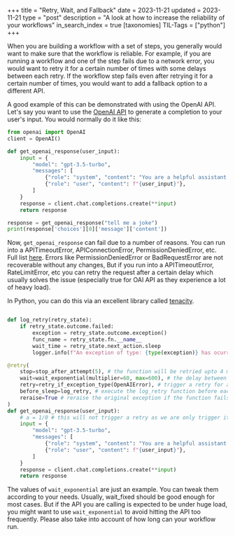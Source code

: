 +++
title = "Retry, Wait, and Fallback"
date = 2023-11-21
updated = 2023-11-21
type = "post"
description = "A look at how to increase the reliability of your workflows"
in_search_index = true
[taxonomies]
TIL-Tags = ["python"]
+++

When you are building a workflow with a set of steps, you generally would want to make sure that the workflow is reliable. For example, if you are running a workflow and one of the step fails due to a network error, you would want to retry it for a certain number of times with some delays between each retry. If the workflow step fails even after retrying it for a certain number of times, you would want to add a fallback option to a different API.

A good example of this can be demonstrated with using the OpenAI API. Let's say you want to use the [OpenAI API](https://platform.openai.com/docs/api-reference/introduction) to generate a completion to your user's input. You would normally do it like this:

```python
from openai import OpenAI
client = OpenAI()

def get_openai_response(user_input):
    input = {
        "model": "gpt-3.5-turbo",
        "messages": [
            {"role": "system", "content": "You are a helpful assistant."},
            {"role": "user", "content": f"{user_input}"},
        ]
    }
    response = client.chat.completions.create(**input)
    return response

response = get_openai_response("tell me a joke")
print(response['choices'][0]['message']['content'])
```

Now, `get_openai_response` can fail due to a number of reasons. You can run into a APITimeoutError, APIConnectionError, PermissionDeniedError, etc. Full list [here](https://platform.openai.com/docs/guides/error-codes/python-library-error-types). Errors like PermissionDeniedError or BadRequestError are not recoverable without any changes, But if you run into a APITimeoutError, RateLimitError, etc you can retry the request after a certain delay which usually solves the issue (especially true for OAI API as they experience a lot of heavy load).

In Python, you can do this via an excellent library called [tenacity](https://github.com/jd/tenacity).

```python

def log_retry(retry_state):
    if retry_state.outcome.failed:
        exception = retry_state.outcome.exception()
        func_name = retry_state.fn.__name__
        wait_time = retry_state.next_action.sleep
        logger.info(f"An exception of type: {type(exception)} has ocurred. Exception Message: {exception}. Will retry {func_name} after {wait_time} seconds.")

@retry(
    stop=stop_after_attempt(5), # the function will be retried upto 4 more times after the first failure
    wait=wait_exponential(multiplier=60, max=600), # the delay between each retry will increase exponentially with a max of 10 minutes. Sequence is 60, 120, 240, 480, 600 seconds
    retry=retry_if_exception_type(OpenAIError), # trigger a retry for all kinds of openAI errors
    before_sleep=log_retry, # execute the log_retry function before each retry
    reraise=True # reraise the original exception if the function fails even after all the retries. If this is set to False, you will get a RetryError exception that tenacity provides
)
def get_openai_response(user_input):
    # a = 1/0 # this will not trigger a retry as we are only trigger it for exceptions that fall under OpenAIError
    input = {
        "model": "gpt-3.5-turbo",
        "messages": [
            {"role": "system", "content": "You are a helpful assistant."},
            {"role": "user", "content": f"{user_input}"},
        ]
    }
    response = client.chat.completions.create(**input)
    return response
```

The values of `wait_exponential` are just an example. You can tweak them according to your needs. Usually, wait_fixed should be good enough for most cases. But if the API you are calling is expected to be under huge load, you might want to use `wait_exponential` to avoid hitting the API too frequently. Please also take into account of how long can your workflow run.